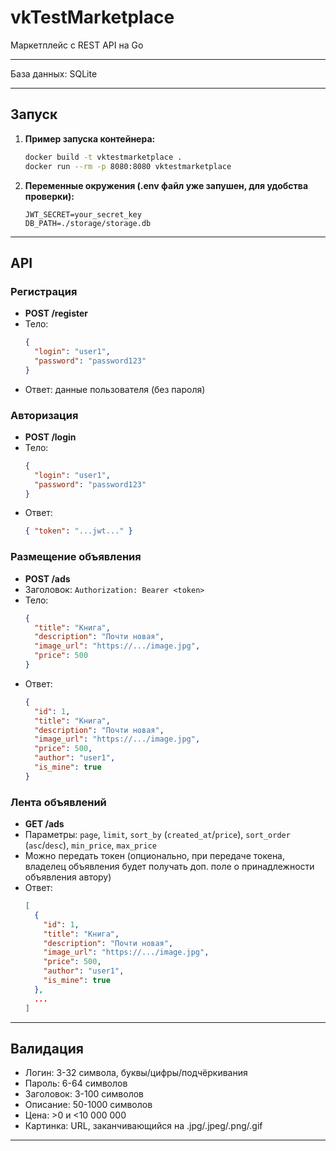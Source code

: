 # vkTestMarketplace

Маркетплейс с REST API на Go

---

База данных: SQLite


---

## Запуск

1. **Пример запуска контейнера:**
   ```sh
   docker build -t vktestmarketplace .
   docker run --rm -p 8080:8080 vktestmarketplace
   ```
2. **Переменные окружения (.env файл уже запушен, для удобства проверки):**
   ```env
   JWT_SECRET=your_secret_key
   DB_PATH=./storage/storage.db
   ```

---

## API

### Регистрация
- **POST /register**
- Тело:
  ```json
  {
    "login": "user1",
    "password": "password123"
  }
  ```
- Ответ: данные пользователя (без пароля)

### Авторизация
- **POST /login**
- Тело:
  ```json
  {
    "login": "user1",
    "password": "password123"
  }
  ```
- Ответ:
  ```json
  { "token": "...jwt..." }
  ```

### Размещение объявления
- **POST /ads**
- Заголовок: `Authorization: Bearer <token>`
- Тело:
  ```json
  {
    "title": "Книга",
    "description": "Почти новая",
    "image_url": "https://.../image.jpg",
    "price": 500
  }
  ```
- Ответ:
  ```json
  {
    "id": 1,
    "title": "Книга",
    "description": "Почти новая",
    "image_url": "https://.../image.jpg",
    "price": 500,
    "author": "user1",
    "is_mine": true
  }
  ```

### Лента объявлений
- **GET /ads**
- Параметры: `page`, `limit`, `sort_by` (`created_at`/`price`), `sort_order` (`asc`/`desc`), `min_price`, `max_price`
- Можно передать токен (опционально, при передаче токена, владелец объявления будет получать доп. поле о принадлежности объявления автору)
- Ответ:
  ```json
  [
    {
      "id": 1,
      "title": "Книга",
      "description": "Почти новая",
      "image_url": "https://.../image.jpg",
      "price": 500,
      "author": "user1",
      "is_mine": true
    },
    ...
  ]
  ```

---

## Валидация
- Логин: 3-32 символа, буквы/цифры/подчёркивания
- Пароль: 6-64 символов
- Заголовок: 3-100 символов
- Описание: 50-1000 символов
- Цена: >0 и <10 000 000
- Картинка: URL, заканчивающийся на .jpg/.jpeg/.png/.gif

---


